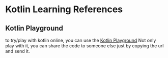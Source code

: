 # Kotlin Learning References

## Kotlin Playground
to try/play with kotlin online, you can use the [Kotlin Playground](https://play.kotlinlang.org)
Not only play with it, you can share the code to someone else just by copying the url and send it.